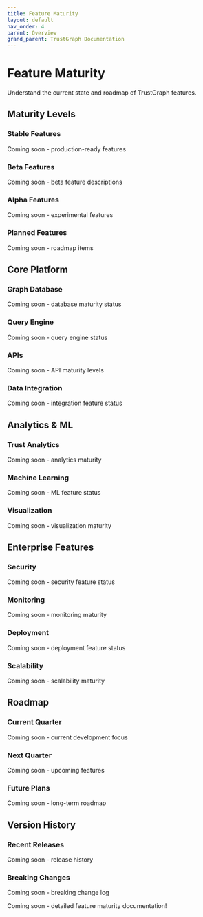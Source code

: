 ```yaml
---
title: Feature Maturity
layout: default
nav_order: 4
parent: Overview
grand_parent: TrustGraph Documentation
---
```


# Feature Maturity

Understand the current state and roadmap of TrustGraph features.

## Maturity Levels

### Stable Features
Coming soon - production-ready features

### Beta Features
Coming soon - beta feature descriptions

### Alpha Features
Coming soon - experimental features

### Planned Features
Coming soon - roadmap items

## Core Platform

### Graph Database
Coming soon - database maturity status

### Query Engine
Coming soon - query engine status

### APIs
Coming soon - API maturity levels

### Data Integration
Coming soon - integration feature status

## Analytics & ML

### Trust Analytics
Coming soon - analytics maturity

### Machine Learning
Coming soon - ML feature status

### Visualization
Coming soon - visualization maturity

## Enterprise Features

### Security
Coming soon - security feature status

### Monitoring
Coming soon - monitoring maturity

### Deployment
Coming soon - deployment feature status

### Scalability
Coming soon - scalability maturity

## Roadmap

### Current Quarter
Coming soon - current development focus

### Next Quarter
Coming soon - upcoming features

### Future Plans
Coming soon - long-term roadmap

## Version History

### Recent Releases
Coming soon - release history

### Breaking Changes
Coming soon - breaking change log

Coming soon - detailed feature maturity documentation!